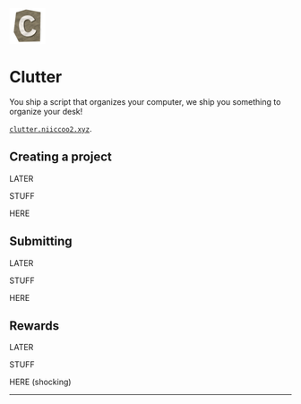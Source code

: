 ![logo](static\images\clutter_logo.png)

# Clutter

You ship a script that organizes your computer, we ship you something to organize your desk!

[`clutter.niiccoo2.xyz`](https://clutter.niiccoo2.xyz/).

## Creating a project

LATER

STUFF

HERE

## Submitting

LATER

STUFF

HERE

## Rewards

LATER

STUFF

HERE (shocking)

---
